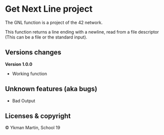 # Get Next Line project

The GNL function is a project of the 42 network.

This function returns a line ending with a newline, read from a file descriptor (This can be a file or the standard input).

## Versions changes

**Version 1.0.0**
+ Working function

## Unknown features (aka bugs)

+ Bad Output

## Licenses & copyright

© Ykman Martin, School 19
